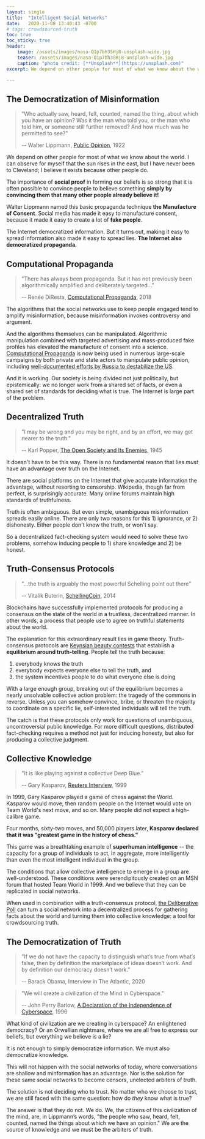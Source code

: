 ```yaml
---
layout: single
title:  "Intelligent Social Networks"
date:   2020-11-08 13:40:43 -0700
# tags: crowdsourced-truth
toc: true
toc_sticky: true
header:
    image: /assets/images/nasa-Q1p7bh3SHj8-unsplash-wide.jpg
    teaser: /assets/images/nasa-Q1p7bh3SHj8-unsplash-wide.jpg
    caption: "photo credit: [**Unsplash**](https://unsplash.com)"
excerpt: We depend on other people for most of what we know about the world. I can observe for myself that the sun rises in the east, but I have never been to Cleveland; I believe it exists because other people do. 

---
```


## The Democratization of Misinformation

> "Who actually saw, heard, felt, counted, named the thing, about which you have an opinion? Was it the man who told you, or the man who told him, or someone still further removed? And how much was he permitted to see?"
> 
> -- Walter Lippmann, [Public Opinion](https://books.google.com/books?id=eLobn4WwbLUC&pg=PA45&dq=%22Who+actually+saw,+heard,+felt,+counted,+named+the+thing,+about+which+you+have+an+opinion?%22&hl=en&newbks=1&newbks_redir=0&sa=X&ved=2ahUKEwjLu56ApNHlAhVJ7J4KHeBLA-AQ6AEwAXoECAQQAg#v=onepage&q=%22Who%20actually%20saw%2C%20heard%2C%20felt%2C%20counted%2C%20named%20the%20thing%2C%20about%20which%20you%20have%20an%20opinion%3F%22&f=false), 1922


We depend on other people for most of what we know about the world. I can observe for myself that the sun rises in the east, but I have never been to Cleveland; I believe it exists because other people do. 

The importance of **social proof** in forming our beliefs is so strong that it is often possible to convince people to believe something **simply by convincing them that many other people already believe it!**

Walter Lippmann named this basic propaganda technique **the Manufacture of Consent**. Social media has made it easy to manufacture consent, because it made it easy to create a lot of **fake people**.


The Internet democratized information. But it turns out, making it easy to spread information also made it easy to spread lies. **The Internet also democratized propaganda.**


## Computational Propaganda

> "There has always been propaganda. But it has not previously been algorithmically amplified and deliberately targeted..."
> 
> -- Renée DiResta, [Computational Propaganda](https://yalereview.yale.edu/computational-propaganda), 2018


The algorithms that the social networks use to keep people engaged tend to amplify misinformation, because misinformation invokes controversy and argument.

And the algorithms themselves can be manipulated. Algorithmic manipulation combined with targeted advertising and mass-produced fake profiles has elevated the manufacture of consent into a science. [Computational Propaganda](https://yalereview.yale.edu/computational-propaganda) is now being used in numerous large-scale campaigns by both private and state actors to manipulate public opinion, including [well-documented efforts by Russia to destabilize the US](https://www.wired.com/story/russia-ira-propaganda-senate-report/).

And it is working. Our society is being divided not just politically, but epistemically: we no longer work from a shared set of facts, or even a shared set of standards for deciding what is true. The Internet is large part of the problem.


## Decentralized Truth


> "I may be wrong and you may be right, and by an effort, we may get nearer to the truth."
> 
> -- Karl Popper, [The Open Society and Its Enemies](http://quotesjournal.blogspot.com/2012/08/i-may-be-wrong-and-you-may-be-right-and.html), 1945


It doesn't have to be this way. There is no fundamental reason that lies *must* have an advantage over truth on the Internet.

There are social platforms on the Internet that give accurate information the advantage, without resorting to censorship. Wikipedia, though far from perfect, is surprisingly accurate. Many online forums maintain high standards of truthfulness.

Truth is often ambiguous. But even simple, unambiguous misinformation spreads easily online. There are only two reasons for this 1) ignorance, or 2) dishonesty. Either people don't know the truth, or won't say.

So a decentralized fact-checking system would need to solve these two problems, somehow inducing people to 1) share knowledge and 2) be honest.

## Truth-Consensus Protocols

> "...the truth is arguably the most powerful Schelling point out there"
> 
> -- Vitalik Buterin, [SchellingCoin](https://blog.ethereum.org/2014/03/28/schellingcoin-a-minimal-trust-universal-data-feed/), 2014

Blockchains have successfully implemented protocols for producing a consensus on the state of the world in a trustless, decentralized manner. In other words, a process that people use to agree on truthful statements about the world.

The explanation for this extraordinary result lies in game theory. Truth-consensus protocols are [Keynsian beauty contests](https://en.wikipedia.org/wiki/Keynesian_beauty_contest) that establish a **equilibrium around truth-telling**. People tell the truth because:

1. everybody knows the truth
2. everybody expects everyone else to tell the truth, and 
3. the system incentives people to do what everyone else is doing

With a large enough group, breaking out of the equilibrium becomes a nearly unsolvable collective action problem: the tragedy of the commons in reverse. Unless you can somehow convince, bribe, or threaten the majority to coordinate on a specific lie, self-interested individuals will tell the truth.

The catch is that these protocols only work for questions of unambiguous, uncontroversial public knowledge. For more difficult questions, distributed fact-checking requires a method not just for inducing honesty, but also for producing a collective judgment.

## Collective Knowledge

> "It is like playing against a collective Deep Blue.”
> 
> -- Gary Kasparov, [Reuters Interview](http://www.chesslab.com/0799/kasparov1.htm), 1999

In 1999, Gary Kasparov played a game of chess against the World. Kasparov would move, then random people on the Internet would vote on Team World's next move, and so on. Many people did not expect a high-calibre game.

Four months, sixty-two moves, and 50,000 players later, **Kasparov declared that it was "greatest game in the history of chess."**

This game was a breathtaking example of **superhuman intelligence** -- the capacity for a group of individuals to act, in aggregate, more intelligently than even the most intelligent individual in the group.

The conditions that allow collective intelligence to emerge in a group are well-understood. These conditions were serendipitously created on an MSN forum that hosted Team World in 1999. And we believe that they can be replicated in social networks.

When used in combination with a truth-consensus protocol, [the Deliberative Poll](/the-deliberative-poll) can turn a social network into a decentralized process for gathering facts about the world and turning them into collective knowledge: a tool for crowdsourcing truth. 

## The Democratization of Truth ##

> "If we do not have the capacity to distinguish what’s true from what’s false, then by definition the marketplace of ideas doesn’t work. And by definition our democracy doesn’t work."
> 
> -- Barack Obama, Interview in The Atlantic, 2020


> "We will create a civilization of the Mind in Cyberspace.”
> 
> -- John Perry Barlow, [A Declaration of the Independence of Cyberspace](https://www.eff.org/cyberspace-independence), 1996

What kind of civilization are we creating in cyberspace? An enlightened democracy? Or an Orwellian nightmare, where we are all free to express our beliefs, but everything we believe is a lie?

It is not enough to simply democratize information. We must also democratize knowledge.

This will not happen with the social networks of today, where conversations are shallow and minformation has an advantage. Nor is the solution for these same social networks to become censors, unelected arbiters of truth.

The solution is not deciding who to trust. No matter who we choose to trust, we are still faced with the same question: how do *they* know what is true?

The answer is that they do not. We do. We, the citizens of this civilization of the mind, are, in Lippmann’s words, "the people who saw, heard, felt, counted, named the things about which we have an opinion." We are the source of knowledge and we must be the arbiters of truth. 


